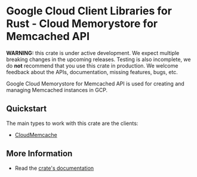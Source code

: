 # Google Cloud Client Libraries for Rust - Cloud Memorystore for Memcached API

<!-- Code generated by sidekick. DO NOT EDIT. -->

**WARNING:** this crate is under active development. We expect multiple breaking
changes in the upcoming releases. Testing is also incomplete, we do **not**
recommend that you use this crate in production. We welcome feedback about the
APIs, documentation, missing features, bugs, etc.

Google Cloud Memorystore for Memcached API is used for creating and
managing Memcached instances in GCP.

## Quickstart

The main types to work with this crate are the clients:

* [CloudMemcache](https://docs.rs/google-cloud-memcache-v1/latest/google_cloud_memcache_v1/client/struct.CloudMemcache.html)

## More Information

* Read the [crate's documentation](https://docs.rs/google-cloud-memcache-v1/latest/google-cloud-memcache-v1)
